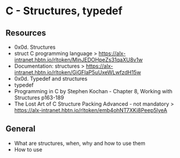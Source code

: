 # C - Structures, typedef

## Resources
* 0x0d. Structures
* struct C programming language > https://alx-intranet.hbtn.io/rltoken/MinJEDOHpeZs31qaXU8v1w
* Documentation: structures > https://alx-intranet.hbtn.io/rltoken/GiGFlaP5uUxeWLwfzdH15w
* 0x0d. Typedef and structures
* typedef
* Programming in C by Stephen Kochan - Chapter 8, Working with Structures p163-189
* The Lost Art of C Structure Packing Advanced - not mandatory > https://alx-intranet.hbtn.io/rltoken/emb4ohNT7XKi8Peep5lyeA

## General
* What are structures, when, why and how to use them
* How to use 

